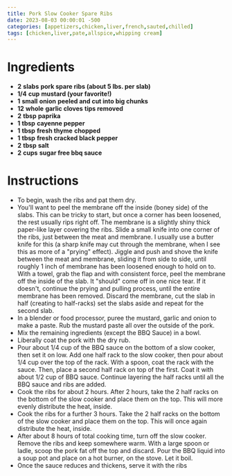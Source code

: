 ```yaml
---
title: Pork Slow Cooker Spare Ribs
date: 2023-08-03 00:00:01 -500
categories: [appetizers,chicken,liver,french,sauted,chilled]
tags: [chicken,liver,pate,allspice,whipping cream]
---
```


# Ingredients

* **2** **slabs** **pork spare ribs (about 5 lbs. per slab)**
* **1/4** **cup** **mustard (your favorite!)**
* **1** **small** **onion** **peeled and cut into big chunks**
* **12** **whole** **garlic cloves** **tips removed**
* **2** **tbsp** **paprika**
* **1** **tbsp** **cayenne pepper**
* **1** **tbsp** **fresh thyme** **chopped**
* **1** **tbsp** **fresh cracked black pepper**
* **2** **tbsp** **salt**
* **2** **cups** **sugar free bbq sauce**

# Instructions

* To begin, wash the ribs and pat them dry.
* You'll want to peel the membrane off the inside (boney side) of the slabs. This can be tricky to start, but once a corner has been loosened, the rest usually rips right off. The membrane is a slightly shiny thick paper-like layer covering the ribs. Slide a small knife into one corner of the ribs, just between the meat and membrane. I usually use a butter knife for this (a sharp knife may cut through the membrane, when I see this as more of a "prying" effect). Jiggle and push and shove the knife between the meat and membrane, sliding it from side to side, until roughly 1 inch of membrane has been loosened enough to hold on to. With a towel, grab the flap and with consistent force, peel the membrane off the inside of the slab. It "should" come off in one nice tear. If it doesn't, continue the prying and pulling process, until the entire membrane has been removed. Discard the membrane, cut the slab in half (creating to half-racks) set the slabs aside and repeat for the second slab.
* In a blender or food processor, puree the mustard, garlic and onion to make a paste. Rub the mustard paste all over the outside of the pork.
* Mix the remaining ingredients (except the BBQ Sauce) in a bowl.
* Liberally coat the pork with the dry rub.
* Pour about 1/4 cup of the BBQ sauce on the bottom of a slow cooker, then set it on low. Add one half rack to the slow cooker, then pour about 1/4 cup over the top of the rack. With a spoon, coat the rack with the sauce. Then, place a second half rack on top of the first. Coat it with about 1/2 cup of BBQ sauce. Continue layering the half racks until all the BBQ sauce and ribs are added.
* Cook the ribs for about 2 hours. After 2 hours, take the 2 half racks on the bottom of the slow cooker and place them on the top. This will more evenly distribute the heat, inside.
* Cook the ribs for a further 3 hours. Take the 2 half racks on the bottom of the slow cooker and place them on the top. This will once again distribute the heat, inside.
* After about 8 hours of total cooking time, turn off the slow cooker. Remove the ribs and keep somewhere warm. With a large spoon or ladle, scoop the pork fat off the top and discard. Pour the BBQ liquid into a soup pot and place on a hot burner, on the stove. Let it boil.
* Once the sauce reduces and thickens, serve it with the ribs
